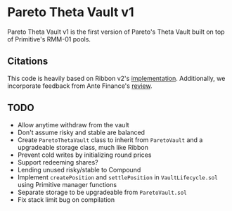 # Pareto Theta Vault v1

Pareto Theta Vault v1 is the first version of Pareto's Theta Vault built on top of Primitive's RMM-01 pools.

## Citations

This code is heavily based on Ribbon v2's [implementation](https://github.com/ribbon-finance/ribbon-v2). Additionally, we incorporate feedback from Ante Finance's [review](https://mirror.xyz/antefinance.eth/B7tmf4E20rzoy4ZIMd4n4Xls3vTOwjx0O4ZpYewO6l4). 

## TODO

- Allow anytime withdraw from the vault
- Don't assume risky and stable are balanced
- Create `ParetoThetaVault` class to inherit from `ParetoVault` and a upgradeable storage class, much like Ribbon
- Prevent cold writes by initializing round prices
- Support redeeming shares? 
- Lending unused risky/stable to Compound
- Implement `createPosition` and `settlePosition` in `VaultLifecycle.sol` using Primitive manager functions
- Separate storage to be upgradeable from `ParetoVault.sol`
- Fix stack limit bug on compilation